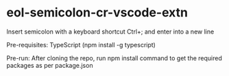 # eol-semicolon-cr-vscode-extn
Insert semicolon with a keyboard shortcut Ctrl+; and enter into a new line

Pre-requisites:
TypeScript (npm install -g typescript)

Pre-run:
After cloning the repo, run npm install command to get the required packages as per package.json
